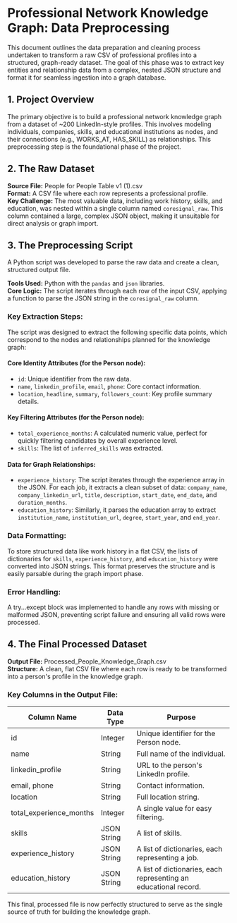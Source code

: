 # Professional Network Knowledge Graph: Data Preprocessing

This document outlines the data preparation and cleaning process undertaken to transform a raw CSV of professional profiles into a structured, graph-ready dataset. The goal of this phase was to extract key entities and relationship data from a complex, nested JSON structure and format it for seamless ingestion into a graph database.

## 1. Project Overview

The primary objective is to build a professional network knowledge graph from a dataset of ~200 LinkedIn-style profiles. This involves modeling individuals, companies, skills, and educational institutions as nodes, and their connections (e.g., WORKS_AT, HAS_SKILL) as relationships. This preprocessing step is the foundational phase of the project.

## 2. The Raw Dataset

**Source File:** People for People Table v1 (1).csv  
**Format:** A CSV file where each row represents a professional profile.  
**Key Challenge:** The most valuable data, including work history, skills, and education, was nested within a single column named `coresignal_raw`. This column contained a large, complex JSON object, making it unsuitable for direct analysis or graph import.

## 3. The Preprocessing Script

A Python script was developed to parse the raw data and create a clean, structured output file.

**Tools Used:** Python with the `pandas` and `json` libraries.  
**Core Logic:** The script iterates through each row of the input CSV, applying a function to parse the JSON string in the `coresignal_raw` column.

### Key Extraction Steps:

The script was designed to extract the following specific data points, which correspond to the nodes and relationships planned for the knowledge graph:

#### Core Identity Attributes (for the Person node):
- `id`: Unique identifier from the raw data.
- `name`, `linkedin_profile`, `email`, `phone`: Core contact information.
- `location`, `headline`, `summary`, `followers_count`: Key profile summary details.

#### Key Filtering Attributes (for the Person node):
- `total_experience_months`: A calculated numeric value, perfect for quickly filtering candidates by overall experience level.
- `skills`: The list of `inferred_skills` was extracted.

#### Data for Graph Relationships:
- `experience_history`: The script iterates through the experience array in the JSON. For each job, it extracts a clean subset of data: `company_name`, `company_linkedin_url`, `title`, `description`, `start_date`, `end_date`, and `duration_months`.
- `education_history`: Similarly, it parses the education array to extract `institution_name`, `institution_url`, `degree`, `start_year`, and `end_year`.

### Data Formatting:
To store structured data like work history in a flat CSV, the lists of dictionaries for `skills`, `experience_history`, and `education_history` were converted into JSON strings. This format preserves the structure and is easily parsable during the graph import phase.

### Error Handling:
A try...except block was implemented to handle any rows with missing or malformed JSON, preventing script failure and ensuring all valid rows were processed.

## 4. The Final Processed Dataset

**Output File:** Processed_People_Knowledge_Graph.csv  
**Structure:** A clean, flat CSV file where each row is ready to be transformed into a person's profile in the knowledge graph.

### Key Columns in the Output File:

| Column Name | Data Type | Purpose |
|-------------|-----------|---------|
| id | Integer | Unique identifier for the Person node. |
| name | String | Full name of the individual. |
| linkedin_profile | String | URL to the person's LinkedIn profile. |
| email, phone | String | Contact information. |
| location | String | Full location string. |
| total_experience_months | Integer | A single value for easy filtering. |
| skills | JSON String | A list of skills. |
| experience_history | JSON String | A list of dictionaries, each representing a job. |
| education_history | JSON String | A list of dictionaries, each representing an educational record. |

This final, processed file is now perfectly structured to serve as the single source of truth for building the knowledge graph.